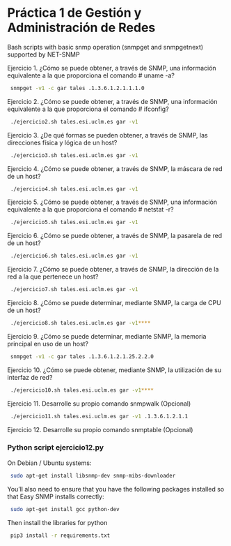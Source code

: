 # Práctica 1 de Gestión y Administración de Redes
Bash scripts with basic snmp operation (snmpget and snmpgetnext) supported by NET-SNMP

Ejercicio 1. ¿Cómo se puede obtener, a través de SNMP, una información equivalente a la que proporciona el comando # uname -a?
```bash
 snmpget -v1 -c gar tales .1.3.6.1.2.1.1.1.0
```
Ejercicio 2. ¿Cómo se puede obtener, a través de SNMP, una información equivalente a la que proporciona el comando # ifconfig?
```bash
 ./ejercicio2.sh tales.esi.uclm.es gar -v1
```
Ejercicio 3. ¿De qué formas se pueden obtener, a través de SNMP, las direcciones física y lógica de un host?
```bash
 ./ejercicio3.sh tales.esi.uclm.es gar -v1
```
Ejercicio 4. ¿Cómo se puede obtener, a través de SNMP, la máscara de red de un host?
```bash
 ./ejercicio4.sh tales.esi.uclm.es gar -v1
```
Ejercicio 5. ¿Cómo se puede obtener, a través de SNMP, una información equivalente a la que proporciona el comando # netstat -r?
```bash
 ./ejercicio5.sh tales.esi.uclm.es gar -v1
```
Ejercicio 6. ¿Cómo se puede obtener, a través de SNMP, la pasarela de red de un host?
```bash
 ./ejercicio6.sh tales.esi.uclm.es gar -v1
```
Ejercicio 7. ¿Cómo se puede obtener, a través de SNMP, la dirección de la red a la que pertenece un host?
```bash
 ./ejercicio7.sh tales.esi.uclm.es gar -v1
```
Ejercicio 8. ¿Cómo se puede determinar, mediante SNMP, la carga de CPU de un host?
```bash
 ./ejercicio8.sh tales.esi.uclm.es gar -v1****
```
Ejercicio 9. ¿Cómo se puede determinar, mediante SNMP, la memoria principal en uso de un host?
```bash
 snmpget -v1 -c gar tales .1.3.6.1.2.1.25.2.2.0
```
Ejercicio 10. ¿Cómo se puede obtener, mediante SNMP, la utilización de su interfaz de red?
```bash
 ./ejercicio10.sh tales.esi.uclm.es gar -v1****
```
Ejercicio 11. Desarrolle su propio comando snmpwalk (Opcional)
```bash
 ./ejercicio11.sh tales.esi.uclm.es gar -v1 .1.3.6.1.2.1.1
```
Ejercicio 12. Desarrolle su propio comando snmptable (Opcional)

### Python script ejercicio12.py
On Debian / Ubuntu systems:
```bash
 sudo apt-get install libsnmp-dev snmp-mibs-downloader
```
You’ll also need to ensure that you have the following packages installed so that Easy SNMP installs correctly:
```bash
 sudo apt-get install gcc python-dev
```
Then install the libraries for python
```bash
 pip3 install -r requirements.txt
```
